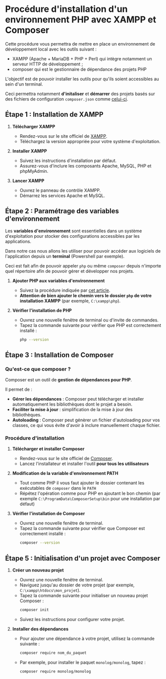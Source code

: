 # Procédure d'installation d'un environnement PHP avec XAMPP et Composer

Cette procédure vous permettra de mettre en place un environnement de développement local avec les outils suivant :
- XAMPP (Apache + MariaDB + PHP + Perl) qui intègre notamment un serveur HTTP de développement ;
- composer qui est le gestionnaire de dépendance des projets PHP

L'objectif est de pouvoir installer les outils pour qu'ils soient accessibles au sein d'un terminal.

Ceci permettra notamment **d'initaliser** et **démarrer** des projets basés sur des fichiers de configuration `composer.json` comme [celui-ci](https://github.com/afpa-learning/mvc-example).

## Étape 1 : Installation de XAMPP

1. **Télécharger XAMPP**
   - Rendez-vous sur le site officiel de [XAMPP](https://www.apachefriends.org/index.html).
   - Téléchargez la version appropriée pour votre système d'exploitation.

2. **Installer XAMPP**
   - Suivez les instructions d'installation par défaut.
   - Assurez-vous d'inclure les composants Apache, MySQL, PHP et phpMyAdmin.

3. **Lancer XAMPP**
   - Ouvrez le panneau de contrôle XAMPP.
   - Démarrez les services Apache et MySQL.

## Étape 2 : Paramétrage des variables d'environnement

Les **variables d'environnement** sont essentielles dans un système d'exploitation pour stocker des configurations accessibles par les applications.

Dans notre cas nous allons les utiliser pour pouvoir accéder aux logiciels de l'application depuis un **terminal** (Powershell par exemple).

Ceci est fait afin de pouvoir appeler `php` ou même `composer` depuis n'importe quel répertoire afin de pouvoir gérer et développer nos projets.

1. **Ajouter PHP aux variables d'environnement**
   - Suivez la procédure indiquée par [cet article](https://iut-info.univ-reims.fr/users/cutrona/intranet/installation-configuration/php-windows/index.html#configuration-de-windows-pour-utiliser-php-en-ligne-de-commande).
   - **Attention de bien ajouter le chemin vers le dossier `php` de votre installation XAMPP** (par exemple, `C:\xampp\php`).

2. **Vérifier l'installation de PHP**
   - Ouvrez une nouvelle fenêtre de terminal ou d'invite de commandes.
   - Tapez la commande suivante pour vérifier que PHP est correctement installé :
     ```sh
     php --version
     ```

## Étape 3 : Installation de Composer

### Qu'est-ce que composer ?

Composer est un outil de **gestion de dépendances pour PHP**.

Il permet de :
- **Gérer les dépendances** : Composer peut télécharger et installer automatiquement les bibliothèques dont le projet a besoin.
- **Faciliter la mise à jour** : simplification de la mise à jour des bibliothèques.
- **Autoloading** : Composer peut génèrer un fichier d'autoloading pour vos classes, ce qui vous évite d'avoir à inclure manuellement chaque fichier.

### Procédure d'installation

1. **Télécharger et installer Composer**
   - Rendez-vous sur le site officiel de [Composer](https://getcomposer.org/download/).
   - Lancez l'installateur et installer l'outil **pour tous les utilisateurs**

2. **Modification de la variable d'environnement PATH**
   - Tout comme PHP il vous faut ajouter le dossier contenant les exécutables de `composer` dans le `PATH`
   - Répétez l'opération comme pour PHP en ajoutant le bon chemin (par exemple `C:\ProgramData\ComposerSetup\bin` pour une installation par défaut)

3. **Vérifier l'installation de Composer**
   - Ouvrez une nouvelle fenêtre de terminal.
   - Tapez la commande suivante pour vérifier que Composer est correctement installé :
     ```sh
     composer --version
     ```

## Étape 5 : Initialisation d'un projet avec Composer

1. **Créer un nouveau projet**
   - Ouvrez une nouvelle fenêtre de terminal.
   - Naviguez jusqu'au dossier de votre projet (par exemple, `C:\xampp\htdocs\mon_projet`).
   - Tapez la commande suivante pour initialiser un nouveau projet Composer :
     ```sh
     composer init
     ```
   - Suivez les instructions pour configurer votre projet.

2. **Installer des dépendances**
   - Pour ajouter une dépendance à votre projet, utilisez la commande suivante :
     ```sh
     composer require nom_du_paquet
     ```
   - Par exemple, pour installer le paquet `monolog/monolog`, tapez :
     ```sh
     composer require monolog/monolog
     ```